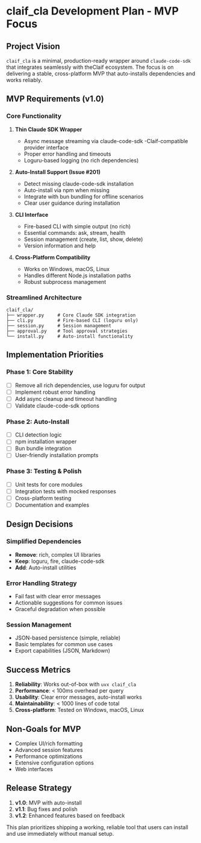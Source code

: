 # claif_cla Development Plan - MVP Focus

## Project Vision

`claif_cla` is a minimal, production-ready wrapper around `claude-code-sdk` that integrates seamlessly with theClaif ecosystem. The focus is on delivering a stable, cross-platform MVP that auto-installs dependencies and works reliably.

## MVP Requirements (v1.0)

### Core Functionality
1. **Thin Claude SDK Wrapper**
   - Async message streaming via claude-code-sdk
   -Claif-compatible provider interface
   - Proper error handling and timeouts
   - Loguru-based logging (no rich dependencies)

2. **Auto-Install Support (Issue #201)**
   - Detect missing claude-code-sdk installation
   - Auto-install via npm when missing
   - Integrate with bun bundling for offline scenarios
   - Clear user guidance during installation

3. **CLI Interface**
   - Fire-based CLI with simple output (no rich)
   - Essential commands: ask, stream, health
   - Session management (create, list, show, delete)
   - Version information and help

4. **Cross-Platform Compatibility**
   - Works on Windows, macOS, Linux
   - Handles different Node.js installation paths
   - Robust subprocess management

### Streamlined Architecture

```
claif_cla/
├── wrapper.py     # Core Claude SDK integration
├── cli.py         # Fire-based CLI (loguru only)
├── session.py     # Session management
├── approval.py    # Tool approval strategies
└── install.py     # Auto-install functionality
```

## Implementation Priorities

### Phase 1: Core Stability
- [ ] Remove all rich dependencies, use loguru for output
- [ ] Implement robust error handling
- [ ] Add async cleanup and timeout handling
- [ ] Validate claude-code-sdk options

### Phase 2: Auto-Install
- [ ] CLI detection logic
- [ ] npm installation wrapper
- [ ] Bun bundle integration
- [ ] User-friendly installation prompts

### Phase 3: Testing & Polish
- [ ] Unit tests for core modules
- [ ] Integration tests with mocked responses
- [ ] Cross-platform testing
- [ ] Documentation and examples

## Design Decisions

### Simplified Dependencies
- **Remove**: rich, complex UI libraries
- **Keep**: loguru, fire, claude-code-sdk
- **Add**: Auto-install utilities

### Error Handling Strategy
- Fail fast with clear error messages
- Actionable suggestions for common issues
- Graceful degradation when possible

### Session Management
- JSON-based persistence (simple, reliable)
- Basic templates for common use cases
- Export capabilities (JSON, Markdown)

## Success Metrics

1. **Reliability**: Works out-of-box with `uvx claif_cla`
2. **Performance**: < 100ms overhead per query
3. **Usability**: Clear error messages, auto-install works
4. **Maintainability**: < 1000 lines of code total
5. **Cross-platform**: Tested on Windows, macOS, Linux

## Non-Goals for MVP

- Complex UI/rich formatting
- Advanced session features
- Performance optimizations
- Extensive configuration options
- Web interfaces

## Release Strategy

1. **v1.0**: MVP with auto-install
2. **v1.1**: Bug fixes and polish
3. **v1.2**: Enhanced features based on feedback

This plan prioritizes shipping a working, reliable tool that users can install and use immediately without manual setup.
